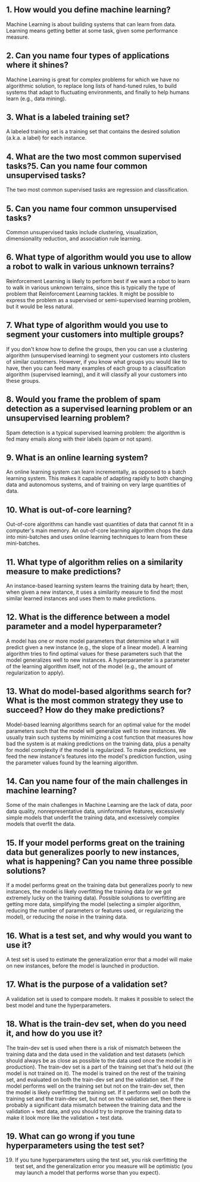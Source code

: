 ## 1. How would you define machine learning?

Machine Learning is about building systems that can learn from data. Learning means getting better at some task, given some performance measure.

## 2. Can you name four types of applications where it shines?

Machine Learning is great for complex problems for which we have no algorithmic solution, to replace long lists of hand-tuned rules, to build systems that adapt to fluctuating environments, and finally to help humans learn (e.g., data mining).

## 3. What is a labeled training set?

A labeled training set is a training set that contains the desired solution (a.k.a. a label) for each instance.

## 4. What are the two most common supervised tasks?5. Can you name four common unsupervised tasks?

The two most common supervised tasks are regression and classification.

## 5. Can you name four common unsupervised tasks?

Common unsupervised tasks include clustering, visualization, dimensionality reduction, and association rule learning.

## 6. What type of algorithm would you use to allow a robot to walk in various unknown terrains?

Reinforcement Learning is likely to perform best if we want a robot to learn to walk in various unknown terrains, since this is typically the type of problem that Reinforcement Learning tackles. It might be possible to express the problem as a supervised or semi-supervised learning problem, but it would be less natural.

## 7. What type of algorithm would you use to segment your customers into multiple groups?

If you don't know how to define the groups, then you can use a clustering algorithm (unsupervised learning) to segment your customers into clusters of similar customers. However, if you know what groups you would like to have, then you can feed many examples of each group to a classification algorithm (supervised learning), and it will classify all your customers into these groups.

## 8. Would you frame the problem of spam detection as a supervised learning problem or an unsupervised learning problem?

Spam detection is a typical supervised learning problem: the algorithm is fed many emails along with their labels (spam or not spam).

## 9. What is an online learning system?

An online learning system can learn incrementally, as opposed to a batch learning system. This makes it capable of adapting rapidly to both changing data and autonomous systems, and of training on very large quantities of data.

## 10. What is out-of-core learning?

Out-of-core algorithms can handle vast quantities of data that cannot fit in a computer's main memory. An out-of-core learning algorithm chops the data into mini-batches and uses online learning techniques to learn from these mini-batches.

## 11. What type of algorithm relies on a similarity measure to make predictions?

An instance-based learning system learns the training data by heart; then, when given a new instance, it uses a similarity measure to find the most similar learned instances and uses them to make predictions.

## 12. What is the difference between a model parameter and a model hyperparameter?

A model has one or more model parameters that determine what it will predict given a new instance (e.g., the slope of a linear model). A learning algorithm tries to find optimal values for these parameters such that the model generalizes well to new instances. A hyperparameter is a parameter of the learning algorithm itself, not of the model (e.g., the amount of regularization to apply).

## 13. What do model-based algorithms search for? What is the most common strategy they use to succeed? How do they make predictions?

Model-based learning algorithms search for an optimal value for the model parameters such that the model will generalize well to new instances. We usually train such systems by minimizing a cost function that measures how bad the system is at making predictions on the training data, plus a penalty for model complexity if the model is regularized. To make predictions, we feed the new instance's features into the model's prediction function, using the parameter values found by the learning algorithm.

## 14. Can you name four of the main challenges in machine learning?

Some of the main challenges in Machine Learning are the lack of data, poor data quality, nonrepresentative data, uninformative features, excessively simple models that underfit the training data, and excessively complex models that overfit the data.

## 15. If your model performs great on the training data but generalizes poorly to new instances, what is happening? Can you name three possible solutions?

If a model performs great on the training data but generalizes poorly to new instances, the model is likely overfitting the training data (or we got extremely lucky on the training data). Possible solutions to overfitting are getting more data, simplifying the model (selecting a simpler algorithm, reducing the number of parameters or features used, or regularizing the model), or reducing the noise in the training data.

## 16. What is a test set, and why would you want to use it?

A test set is used to estimate the generalization error that a model will make on new instances, before the model is launched in production.

## 17. What is the purpose of a validation set?

A validation set is used to compare models. It makes it possible to select the best model and tune the hyperparameters.

## 18. What is the train-dev set, when do you need it, and how do you use it?

The train-dev set is used when there is a risk of mismatch between the training data and the data used in the validation and test datasets (which should always be as close as possible to the data used once the model is in production). The train-dev set is a part of the training set that's held out (the model is not trained on it). The model is trained on the rest of the training set, and evaluated on both the train-dev set and the validation set. If the model performs well on the training set but not on the train-dev set, then the model is likely overfitting the training set. If it performs well on both the training set and the train-dev set, but not on the validation set, then there is probably a significant data mismatch between the training data and the validation + test data, and you should try to improve the training data to make it look more like the validation + test data.

## 19. What can go wrong if you tune hyperparameters using the test set?

19. If you tune hyperparameters using the test set, you risk overfitting the test set, and the generalization error you measure will be optimistic (you may launch a model that performs worse than you expect).
